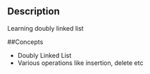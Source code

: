 ## Description
Learning doubly linked list

##Concepts
* Doubly Linked List
* Various operations like insertion, delete etc
